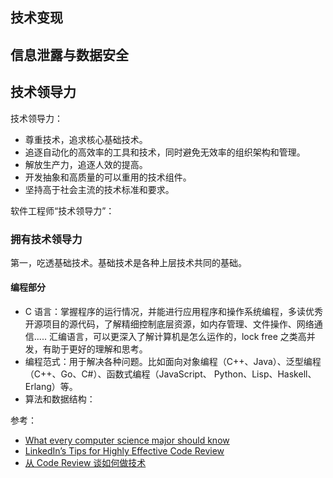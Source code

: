 ## 技术变现

## 信息泄露与数据安全

## 技术领导力

技术领导力：
- 尊重技术，追求核心基础技术。
- 追逐自动化的高效率的工具和技术，同时避免无效率的组织架构和管理。
- 解放生产力，追逐人效的提高。
- 开发抽象和高质量的可以重用的技术组件。
- 坚持高于社会主流的技术标准和要求。

软件工程师“技术领导力”：




### 拥有技术领导力

第一，吃透基础技术。基础技术是各种上层技术共同的基础。

#### 编程部分
- C 语言：掌握程序的运行情况，并能进行应用程序和操作系统编程，多读优秀开源项目的源代码，了解精细控制底层资源，如内存管理、文件操作、网络通信.....
汇编语言，可以更深入了解计算机是怎么运作的，lock free 之类高并发，有助于更好的理解和思考。
- 编程范式：用于解决各种问题。比如面向对象编程（C++、Java）、泛型编程（C++、Go、C#）、函数式编程（JavaScript、 Python、Lisp、Haskell、Erlang）等。
- 算法和数据结构：


参考：
- [What every computer science major should know](http://matt.might.net/articles/what-cs-majors-should-know/)
- [LinkedIn’s Tips for Highly Effective Code Review](https://thenewstack.io/linkedin-code-review/)
- [从 Code Review 谈如何做技术](https://coolshell.cn/articles/11432.html)
